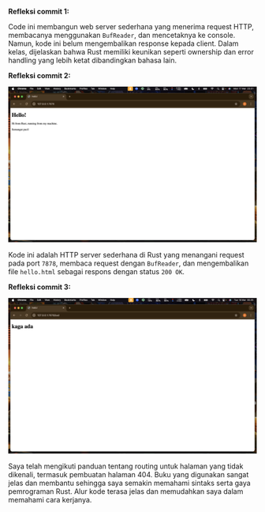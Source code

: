 **Refleksi commit 1:**

Code ini membangun web server sederhana yang menerima request HTTP, membacanya menggunakan `BufReader`, dan mencetaknya ke console. Namun, kode ini belum mengembalikan response kepada client. Dalam kelas, dijelaskan bahwa Rust memiliki keunikan seperti ownership dan error handling yang lebih ketat dibandingkan bahasa lain. 

**Refleksi commit 2:**

![Commit 2 screen capture](/assets/images/commit2.png)

Kode ini adalah HTTP server sederhana di Rust yang menangani request pada port `7878`, membaca request dengan `BufReader`, dan mengembalikan file `hello.html` sebagai respons dengan status `200 OK`.  

**Refleksi commit 3:**

![Commit 3 screen capture](/assets/images/commit3.png)

Saya telah mengikuti panduan tentang routing untuk halaman yang tidak dikenali, termasuk pembuatan halaman 404. Buku yang digunakan sangat jelas dan membantu sehingga saya semakin memahami sintaks serta gaya pemrograman Rust. Alur kode terasa jelas dan memudahkan saya dalam memahami cara kerjanya. 